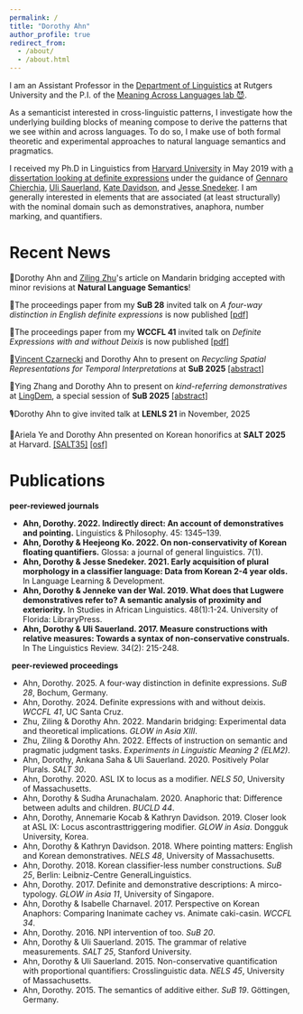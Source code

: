 ```yaml
---
permalink: /
title: "Dorothy Ahn"
author_profile: true
redirect_from: 
  - /about/
  - /about.html
---
```


I am an Assistant Professor in the <a href="https://ling.rutgers.edu/">Department of Linguistics</a> at Rutgers University and the P.I. of the <a href="https://sites.rutgers.edu/themallab/">Meaning Across Languages lab 😈</a>.

As a semanticist interested in cross-linguistic patterns, I investigate how the underlying building blocks of meaning compose to derive the patterns that we see within and across languages. To do so, I make use of both formal theoretic and experimental approaches to natural language semantics and pragmatics.
 
I received my Ph.D in Linguistics from <a href="https://linguistics.fas.harvard.edu/">Harvard University</a> in May 2019 with <a href="https://ling.auf.net/lingbuzz/004742">a dissertation looking at definite expressions</a> under the guidance of <a href="https://linguistics.fas.harvard.edu/people/gennaro-chierchia">Gennaro Chierchia</a>, <a href="https://ulisauerland.github.io/">Uli Sauerland</a>, <a href="https://kathryndavidson.scholars.harvard.edu/">Kate Davidson</a>, and <a href="https://www.harvardlds.org/our-labs/snedeker-lab/">Jesse Snedeker</a>. I am generally interested in elements that are associated (at least structurally) with the nominal domain such as demonstratives, anaphora, number marking, and quantifiers. 

Recent News
======

🎉Dorothy Ahn and <a href="https://sites.google.com/view/zhuziling/">Ziling Zhu</a>'s article on Mandarin bridging accepted with minor revisions at **Natural Language Semantics**!

📑The proceedings paper from my **SuB 28** invited talk on _A four-way distinction in English definite expressions_ is now published <a href="https://ojs.ub.uni-konstanz.de/sub/index.php/sub/article/view/1104">[pdf]</a>

📑The proceedings paper from my **WCCFL 41** invited talk on _Definite Expressions with and without Deixis_ is now published <a href="https://www.lingref.com/cpp/wccfl/41/paper3727.pdf">[pdf]</a>

🎤<a href="https://www.vinczarnecki.com/">Vincent Czarnecki</a> and Dorothy Ahn to present on _Recycling Spatial Representations for Temporal Interpretations_ at **SuB 2025** <a href="https://doroahn.github.io/dorothyahn.github.io/files/czarnecki_ahn_2025_sub30-abstract.pdf">[abstract]</a>

🎤Ying Zhang and Dorothy Ahn to present on _kind-referring demonstratives_ at <a href="https://vicom.info/sub30-lingdem/">LingDem</a>, a special session of **SuB 2025** <a href="https://doroahn.github.io/dorothyahn.github.io/files/zhang-ahn-SuB2025-abstract.pdf">[abstract]</a>

🎙️Dorothy Ahn to give invited talk at **LENLS 21** in November, 2025

🎤Ariela Ye and Dorothy Ahn presented on Korean honorifics at **SALT 2025** at Harvard. <a href="https://saltconf.github.io/salt35/">[SALT35]</a> <a href="https://osf.io/93tng/">[osf]</a> 


Publications
======

**peer-reviewed journals**
- **Ahn, Dorothy. 2022. Indirectly direct: An account of demonstratives and pointing.** Linguistics & Philosophy. 45: 1345–139.
- **Ahn, Dorothy & Heejeong Ko. 2022. On non-conservativity of Korean floating quantifiers.** Glossa: a journal of general linguistics. 7(1).
- **Ahn, Dorothy & Jesse Snedeker. 2021. Early acquisition of plural morphology in a classifier language: Data from Korean 2-4 year olds.** In Language Learning & Development.
- **Ahn, Dorothy & Jenneke van der Wal. 2019. What does that Lugwere demonstratives refer to? A semantic analysis of proximity and exteriority.** In Studies in African Linguistics. 48(1):1-24. University of Florida: LibraryPress.
- **Ahn, Dorothy & Uli Sauerland. 2017. Measure constructions with relative measures: Towards a syntax of non-conservative construals.** In The Linguistics Review. 34(2): 215-248.

​
**peer-reviewed proceedings**
- Ahn, Dorothy. 2025. A four-way distinction in definite expressions. _SuB 28_, Bochum, Germany. 
- Ahn, Dorothy. 2024. Definite expressions with and without deixis. _WCCFL 41_, UC Santa Cruz.
- Zhu, Ziling & Dorothy Ahn. 2022. Mandarin bridging: Experimental data and theoretical implications. _GLOW in Asia XIII_.
- Zhu, Ziling & Dorothy Ahn. 2022. Effects of instruction on semantic and pragmatic judgment tasks. _Experiments in Linguistic Meaning 2 (ELM2)_.
- Ahn, Dorothy, Ankana Saha & Uli Sauerland. 2020. Positively Polar Plurals. _SALT 30_.
- Ahn, Dorothy. 2020. ASL IX to locus as a modifier. _NELS 50_, University of Massachusetts.
- Ahn, Dorothy & Sudha Arunachalam. 2020. Anaphoric that: Difference between adults and children. _BUCLD 44_.
- Ahn, Dorothy, Annemarie Kocab & Kathryn Davidson. 2019. Closer look at ASL IX: Locus ascontrasttriggering modifier. _GLOW in Asia_. Dongguk University, Korea.
- Ahn, Dorothy & Kathryn Davidson. 2018. Where pointing matters: English and Korean demonstratives. _NELS 48_, University of Massachusetts.
- Ahn, Dorothy. 2018. Korean classifier-less number constructions. _SuB 25_, Berlin: Leibniz-Centre GeneralLinguistics.
- Ahn, Dorothy. 2017. Definite and demonstrative descriptions: A mirco-typology. _GLOW in Asia 11_, University of Singapore.
- Ahn, Dorothy & Isabelle Charnavel. 2017. Perspective on Korean Anaphors: Comparing Inanimate cachey vs. Animate caki-casin. _WCCFL 34_.
- Ahn, Dorothy. 2016. NPI intervention of too. _SuB 20_.
- Ahn, Dorothy & Uli Sauerland. 2015. The grammar of relative measurements. _SALT 25_, Stanford University.
- Ahn, Dorothy & Uli Sauerland. 2015. Non-conservative quantification with proportional quantifiers: Crosslinguistic data. _NELS 45_, University of Massachusetts.
- Ahn, Dorothy. 2015. The semantics of additive either. _SuB 19_. Göttingen, Germany.



